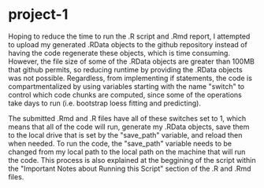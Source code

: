 # project-1

Hoping to reduce the time to run the .R script and .Rmd report, I attempted to upload my generated .RData objects to the github repository instead of having the code regenerate these objects, which is time consuming.  However, the file size of some of the  .RData objects are greater than 100MB that github permits, so reducing runtime by providing the .RData objects was not possible.  Regardless, from implementing if statements, the code is compartmentalized by using variables starting with the name "switch" to control which code chunks are computed, since some of the operations take days to run (i.e. bootstrap loess fitting and predicting).  

The submitted .Rmd and .R files have all of these switches set to 1, which means that all of the code will run,  generate my .RData objects, save them to the local drive that is set by the "save_path" variable, and reload then when needed.  To run the code, the "save_path" variable needs to be changed from my local path to the local path on the machine that will run the code.  This process is also explained at the beggining of the script within the "Important Notes about Running this Script" section of the .R and .Rmd files.
